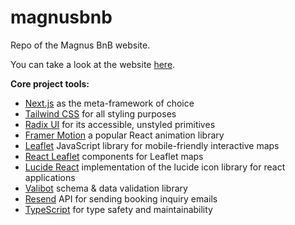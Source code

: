 # magnusbnb

Repo of the Magnus BnB website.

You can take a look at the website [here](https://www.magnusbnb.com/).

**Core project tools:**

- [Next.js](https://nextjs.org/) as the meta-framework of choice
- [Tailwind CSS](https://tailwindcss.com/) for all styling purposes
- [Radix UI](https://www.radix-ui.com/primitives) for its accessible, unstyled primitives
- [Framer Motion](https://motion.dev/) a popular React animation library
- [Leaflet](https://leafletjs.com/) JavaScript library for mobile-friendly interactive maps
- [React Leaflet](https://react-leaflet.js.org/) components for Leaflet maps
- [Lucide React](https://lucide.dev/guide/packages/lucide-react) implementation of the lucide icon library for react applications
- [Valibot](https://valibot.dev/) schema & data validation library
- [Resend](https://resend.com/home) API for sending booking inquiry emails
- [TypeScript](https://www.typescriptlang.org/) for type safety and maintainability
